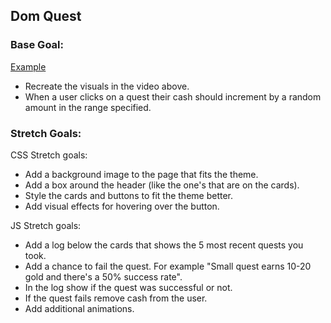 ## Dom Quest

### Base Goal:
<a href="https://i.gyazo.com/7e5f96d72994d9593dcfb087e76cb952.mp4"> Example </a>

 - Recreate the visuals in the video above.
 - When a user clicks on a quest their cash should increment by a random amount in the range specified.

 ### Stretch Goals:

 CSS Stretch goals:
 - Add a background image to the page that fits the theme.
 - Add a box around the header (like the one's that are on the cards).
 - Style the cards and buttons to fit the theme better.
 - Add visual effects for hovering over the button.

 JS Stretch goals:
 - Add a log below the cards that shows the 5 most recent quests you took.
 - Add a chance to fail the quest. For example "Small quest earns 10-20 gold and there's a 50% success rate".
 - In the log show if the quest was successful or not.
 - If the quest fails remove cash from the user.
 - Add additional animations.
